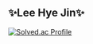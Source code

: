 ## ✨Lee Hye Jin✨
[![Solved.ac Profile](http://mazassumnida.wtf/api/v2/generate_badge?boj=gp5148)](https://solved.ac/gp5148/)
